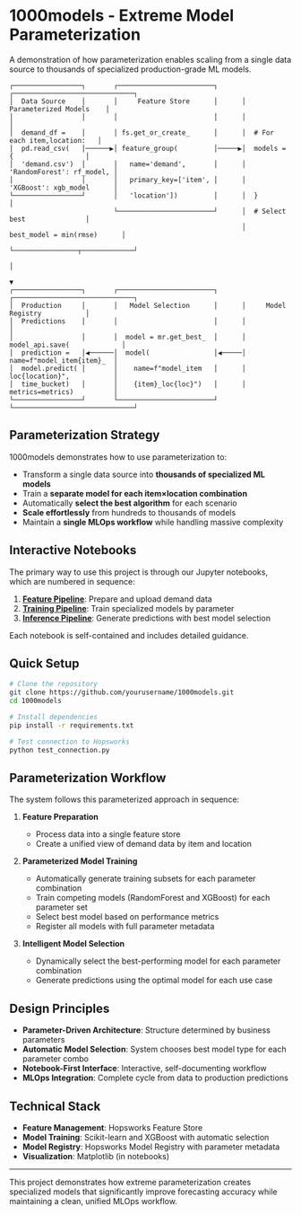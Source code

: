 # 1000models - Extreme Model Parameterization

A demonstration of how parameterization enables scaling from a single data source to thousands of specialized production-grade ML models.

```
┌─────────────────┐       ┌────────────────────────┐      ┌──────────────────────────────┐
│  Data Source    │       │     Feature Store      │      │      Parameterized Models    │
│                 │       │                        │      │                              │
│  demand_df =    │       │ fs.get_or_create_      │      │  # For each item,location:   │
│  pd.read_csv(   │──────▶│ feature_group(         │─────▶│  models = {                  │
│  'demand.csv')  │       │   name='demand',       │      │    'RandomForest': rf_model, │
│                 │       │   primary_key=['item', │      │    'XGBoost': xgb_model      │
└─────────────────┘       │   'location'])         │      │  }                           │
                          └────────────────────────┘      │  # Select best               │
                                                          │  best_model = min(rmse)      │
                                                          └────────────────┬─────────────┘
                                                                           │
                                                                           ▼
┌─────────────────┐       ┌────────────────────────┐      ┌──────────────────────────────┐
│  Production     │       │   Model Selection      │      │     Model Registry           │
│  Predictions    │       │                        │      │                              │
│                 │       │  model = mr.get_best_  │      │  model_api.save(             │
│  prediction =   │◀──────│  model(                │◀─────│    name=f"model_item{item}_  │
│  model.predict( │       │    name=f"model_item   │      │    loc{location}",           │
│  time_bucket)   │       │    {item}_loc{loc}")   │      │    metrics=metrics)          │
└─────────────────┘       └────────────────────────┘      └──────────────────────────────┘
```

## Parameterization Strategy

1000models demonstrates how to use parameterization to:

- Transform a single data source into **thousands of specialized ML models**
- Train a **separate model for each item×location combination**
- Automatically **select the best algorithm** for each scenario
- **Scale effortlessly** from hundreds to thousands of models
- Maintain a **single MLOps workflow** while handling massive complexity

## Interactive Notebooks

The primary way to use this project is through our Jupyter notebooks, which are numbered in sequence:

1. **[Feature Pipeline](notebooks/01_feature_pipeline.ipynb)**: Prepare and upload demand data
2. **[Training Pipeline](notebooks/02_training_pipeline.ipynb)**: Train specialized models by parameter
3. **[Inference Pipeline](notebooks/03_inference_pipeline.ipynb)**: Generate predictions with best model selection

Each notebook is self-contained and includes detailed guidance.

## Quick Setup

```bash
# Clone the repository
git clone https://github.com/yourusername/1000models.git
cd 1000models

# Install dependencies
pip install -r requirements.txt

# Test connection to Hopsworks
python test_connection.py
```

## Parameterization Workflow

The system follows this parameterized approach in sequence:

1. **Feature Preparation**
   - Process data into a single feature store
   - Create a unified view of demand data by item and location

2. **Parameterized Model Training**
   - Automatically generate training subsets for each parameter combination
   - Train competing models (RandomForest and XGBoost) for each parameter set
   - Select best model based on performance metrics
   - Register all models with full parameter metadata

3. **Intelligent Model Selection**
   - Dynamically select the best-performing model for each parameter combination
   - Generate predictions using the optimal model for each use case

## Design Principles

- **Parameter-Driven Architecture**: Structure determined by business parameters
- **Automatic Model Selection**: System chooses best model type for each parameter combo
- **Notebook-First Interface**: Interactive, self-documenting workflow
- **MLOps Integration**: Complete cycle from data to production predictions

## Technical Stack

- **Feature Management**: Hopsworks Feature Store
- **Model Training**: Scikit-learn and XGBoost with automatic selection
- **Model Registry**: Hopsworks Model Registry with parameter metadata
- **Visualization**: Matplotlib (in notebooks)

---

This project demonstrates how extreme parameterization creates specialized models that significantly improve forecasting accuracy while maintaining a clean, unified MLOps workflow.